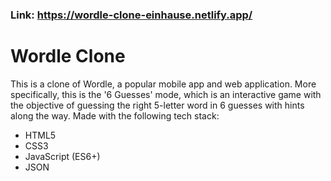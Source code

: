 ### Link: https://wordle-clone-einhause.netlify.app/

# Wordle Clone

This is a clone of Wordle, a popular mobile app and web application. More specifically, this is the '6 Guesses' mode, which is an interactive game with the objective of guessing the right 5-letter word in 6 guesses with hints along the way.
Made with the following tech stack:

- HTML5
- CSS3
- JavaScript (ES6+)
- JSON
